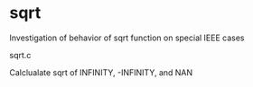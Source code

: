 sqrt
====

Investigation of behavior of sqrt function on special IEEE cases

sqrt.c

Calclualate sqrt of INFINITY, -INFINITY, and NAN
